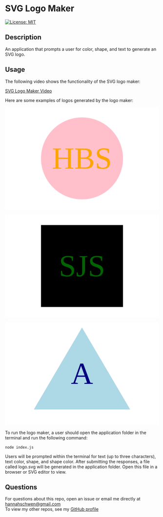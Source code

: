 # SVG Logo Maker

[![License: MIT](https://img.shields.io/badge/License-MIT-yellow.svg)](https://opensource.org/licenses/MIT)

## Description

An application that prompts a user for color, shape, and text to generate an SVG logo.

## Usage

The following video shows the functionality of the SVG logo maker:

[SVG Logo Maker Video](put-the-link-here-later-HANNAHAHAHAHA)

Here are some examples of logos generated by the logo maker:

![alt text](examples/example-circle.svg)

![alt text](examples/example-square.svg)

![alt text](examples/example-triangle.svg)

To run the logo maker, a user should open the application folder in the terminal and run the following command:

~~~
node index.js
~~~

Users will be prompted within the terminal for text (up to three characters), text color, shape, and shape color. After submitting the responses, a file called logo.svg will be generated in the application folder. Open this file in a browser or SVG editor to view.

## Questions

For questions about this repo, open an issue or email me directly at <hannahschwen@gmail.com><br>
To view my other repos, see my [GitHub profile](https://github.com/hannahschwen)